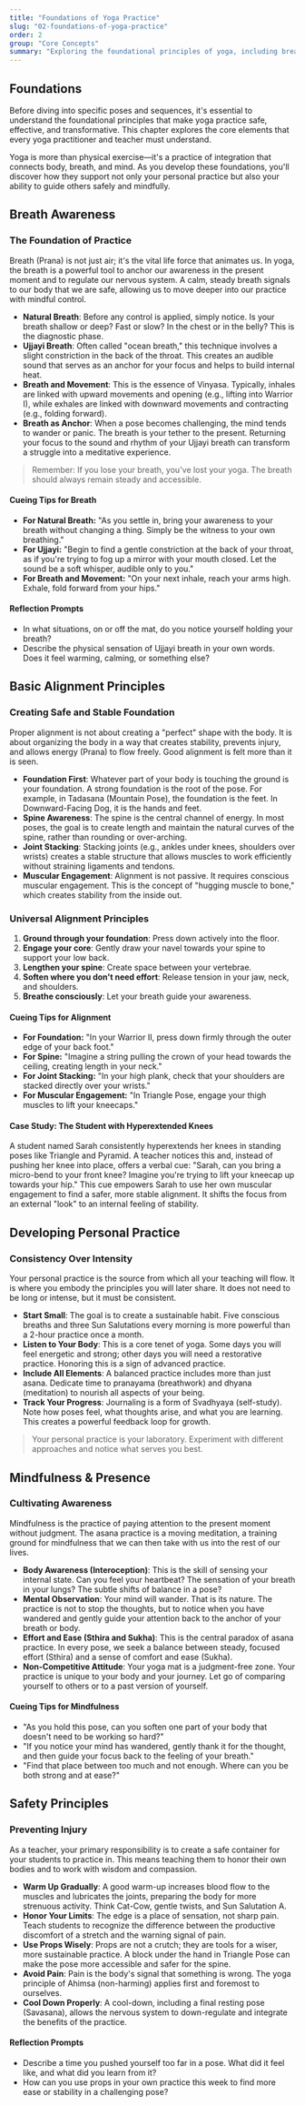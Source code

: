 ```yaml
---
title: "Foundations of Yoga Practice"
slug: "02-foundations-of-yoga-practice"
order: 2
group: "Core Concepts"
summary: "Exploring the foundational principles of yoga, including breath awareness, alignment, personal practice, mindfulness, and safety."
---
```

## Foundations

Before diving into specific poses and sequences, it's essential to understand the foundational principles that make yoga practice safe, effective, and transformative. This chapter explores the core elements that every yoga practitioner and teacher must understand.

Yoga is more than physical exercise—it's a practice of integration that connects body, breath, and mind. As you develop these foundations, you'll discover how they support not only your personal practice but also your ability to guide others safely and mindfully.

## Breath Awareness

### The Foundation of Practice

Breath (Prana) is not just air; it's the vital life force that animates us. In yoga, the breath is a powerful tool to anchor our awareness in the present moment and to regulate our nervous system. A calm, steady breath signals to our body that we are safe, allowing us to move deeper into our practice with mindful control.

*   **Natural Breath**: Before any control is applied, simply notice. Is your breath shallow or deep? Fast or slow? In the chest or in the belly? This is the diagnostic phase.
*   **Ujjayi Breath**: Often called "ocean breath," this technique involves a slight constriction in the back of the throat. This creates an audible sound that serves as an anchor for your focus and helps to build internal heat.
*   **Breath and Movement**: This is the essence of Vinyasa. Typically, inhales are linked with upward movements and opening (e.g., lifting into Warrior I), while exhales are linked with downward movements and contracting (e.g., folding forward).
*   **Breath as Anchor**: When a pose becomes challenging, the mind tends to wander or panic. The breath is your tether to the present. Returning your focus to the sound and rhythm of your Ujjayi breath can transform a struggle into a meditative experience.

> Remember: If you lose your breath, you've lost your yoga. The breath should always remain steady and accessible.

#### Cueing Tips for Breath

*   **For Natural Breath:** "As you settle in, bring your awareness to your breath without changing a thing. Simply be the witness to your own breathing."
*   **For Ujjayi:** "Begin to find a gentle constriction at the back of your throat, as if you're trying to fog up a mirror with your mouth closed. Let the sound be a soft whisper, audible only to you."
*   **For Breath and Movement:** "On your next inhale, reach your arms high. Exhale, fold forward from your hips."

#### Reflection Prompts

*   In what situations, on or off the mat, do you notice yourself holding your breath?
*   Describe the physical sensation of Ujjayi breath in your own words. Does it feel warming, calming, or something else?

## Basic Alignment Principles

### Creating Safe and Stable Foundation

Proper alignment is not about creating a "perfect" shape with the body. It is about organizing the body in a way that creates stability, prevents injury, and allows energy (Prana) to flow freely. Good alignment is felt more than it is seen.

*   **Foundation First**: Whatever part of your body is touching the ground is your foundation. A strong foundation is the root of the pose. For example, in Tadasana (Mountain Pose), the foundation is the feet. In Downward-Facing Dog, it is the hands and feet.
*   **Spine Awareness**: The spine is the central channel of energy. In most poses, the goal is to create length and maintain the natural curves of the spine, rather than rounding or over-arching.
*   **Joint Stacking**: Stacking joints (e.g., ankles under knees, shoulders over wrists) creates a stable structure that allows muscles to work efficiently without straining ligaments and tendons.
*   **Muscular Engagement**: Alignment is not passive. It requires conscious muscular engagement. This is the concept of "hugging muscle to bone," which creates stability from the inside out.

### Universal Alignment Principles

1.  **Ground through your foundation**: Press down actively into the floor.
2.  **Engage your core**: Gently draw your navel towards your spine to support your low back.
3.  **Lengthen your spine**: Create space between your vertebrae.
4.  **Soften where you don't need effort**: Release tension in your jaw, neck, and shoulders.
5.  **Breathe consciously**: Let your breath guide your awareness.

#### Cueing Tips for Alignment

*   **For Foundation:** "In your Warrior II, press down firmly through the outer edge of your back foot."
*   **For Spine:** "Imagine a string pulling the crown of your head towards the ceiling, creating length in your neck."
*   **For Joint Stacking:** "In your high plank, check that your shoulders are stacked directly over your wrists."
*   **For Muscular Engagement:** "In Triangle Pose, engage your thigh muscles to lift your kneecaps."

#### Case Study: The Student with Hyperextended Knees

A student named Sarah consistently hyperextends her knees in standing poses like Triangle and Pyramid. A teacher notices this and, instead of pushing her knee into place, offers a verbal cue: "Sarah, can you bring a micro-bend to your front knee? Imagine you're trying to lift your kneecap up towards your hip." This cue empowers Sarah to use her own muscular engagement to find a safer, more stable alignment. It shifts the focus from an external "look" to an internal feeling of stability.

## Developing Personal Practice

### Consistency Over Intensity

Your personal practice is the source from which all your teaching will flow. It is where you embody the principles you will later share. It does not need to be long or intense, but it must be consistent.

*   **Start Small**: The goal is to create a sustainable habit. Five conscious breaths and three Sun Salutations every morning is more powerful than a 2-hour practice once a month.
*   **Listen to Your Body**: This is a core tenet of yoga. Some days you will feel energetic and strong; other days you will need a restorative practice. Honoring this is a sign of advanced practice.
*   **Include All Elements**: A balanced practice includes more than just asana. Dedicate time to pranayama (breathwork) and dhyana (meditation) to nourish all aspects of your being.
*   **Track Your Progress**: Journaling is a form of Svadhyaya (self-study). Note how poses feel, what thoughts arise, and what you are learning. This creates a powerful feedback loop for growth.

> Your personal practice is your laboratory. Experiment with different approaches and notice what serves you best.

## Mindfulness & Presence

### Cultivating Awareness

Mindfulness is the practice of paying attention to the present moment without judgment. The asana practice is a moving meditation, a training ground for mindfulness that we can then take with us into the rest of our lives.

*   **Body Awareness (Interoception)**: This is the skill of sensing your internal state. Can you feel your heartbeat? The sensation of your breath in your lungs? The subtle shifts of balance in a pose?
*   **Mental Observation**: Your mind will wander. That is its nature. The practice is not to stop the thoughts, but to notice when you have wandered and gently guide your attention back to the anchor of your breath or body.
*   **Effort and Ease (Sthira and Sukha)**: This is the central paradox of asana practice. In every pose, we seek a balance between steady, focused effort (Sthira) and a sense of comfort and ease (Sukha).
*   **Non-Competitive Attitude**: Your yoga mat is a judgment-free zone. Your practice is unique to your body and your journey. Let go of comparing yourself to others or to a past version of yourself.

#### Cueing Tips for Mindfulness

*   "As you hold this pose, can you soften one part of your body that doesn't need to be working so hard?"
*   "If you notice your mind has wandered, gently thank it for the thought, and then guide your focus back to the feeling of your breath."
*   "Find that place between too much and not enough. Where can you be both strong and at ease?"

## Safety Principles

### Preventing Injury

As a teacher, your primary responsibility is to create a safe container for your students to practice in. This means teaching them to honor their own bodies and to work with wisdom and compassion.

*   **Warm Up Gradually**: A good warm-up increases blood flow to the muscles and lubricates the joints, preparing the body for more strenuous activity. Think Cat-Cow, gentle twists, and Sun Salutation A.
*   **Honor Your Limits**: The edge is a place of sensation, not sharp pain. Teach students to recognize the difference between the productive discomfort of a stretch and the warning signal of pain.
*   **Use Props Wisely**: Props are not a crutch; they are tools for a wiser, more sustainable practice. A block under the hand in Triangle Pose can make the pose more accessible and safer for the spine.
*   **Avoid Pain**: Pain is the body's signal that something is wrong. The yoga principle of Ahimsa (non-harming) applies first and foremost to ourselves.
*   **Cool Down Properly**: A cool-down, including a final resting pose (Savasana), allows the nervous system to down-regulate and integrate the benefits of the practice.

#### Reflection Prompts

*   Describe a time you pushed yourself too far in a pose. What did it feel like, and what did you learn from it?
*   How can you use props in your own practice this week to find more ease or stability in a challenging pose?
